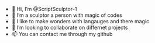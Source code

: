 - 👋 Hi, I’m @ScriptSculptor-1
- 👀 I’m a sculptor a person with magic of codes
- 🌱 I like to make wonders with langauges and there magic
- 💞️ I’m looking to collaborate on differnet projects
- 📫 You can contact me through my github

<!---
ScriptSculptor-1/ScriptSculptor-1 is a ✨ special ✨ repository because its `README.md` (this file) appears on your GitHub profile.
You can click the Preview link to take a look at your changes.
--->
